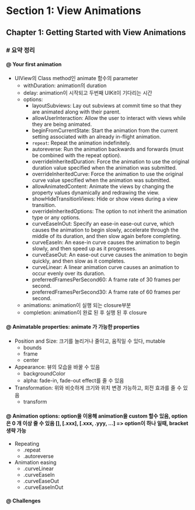 # Section 1: View Animations
## Chapter 1: Getting Started with View Animations

### # 요약 정리
#### @ Your first animation
* UIView의 Class method인 animate 함수의 parameter
	* withDuration: animation의 duration
	* delay: animation이 시작되고 두번째 UIKit이 기다리는 시간
	* options: 
		* layoutSubviews: Lay out subviews at commit time so that they are animated along with their parent.
		* allowUserInteraction: Allow the user to interact with views while they are being animated.
		* beginFromCurrentState: Start the animation from the current setting associated with an already in-flight animation. 
		* `repeat`: Repeat the animation indefinitely. 
		* autoreverse: Run the animation backwards and forwards (must be combined with the repeat option). 
		* overrideInheritedDuration: Force the animation to use the original duration value specified when the animation was submitted. 
		* overrideInheritedCurve: Force the animation to use the original curve value specified when the animation was submitted. 
		* allowAnimatedContent: Animate the views by changing the property values dynamically and redrawing the view. 
		* showHideTransitionViews: Hide or show views during a view transition. 
		* overrideInheritedOptions: The option to not inherit the animation type or any options. 
		* curveEaseInOut: Specify an ease-in ease-out curve, which causes the animation to begin slowly, accelerate through the middle of its duration, and then slow again before completing. 
		* curveEaseIn: An ease-in curve causes the animation to begin slowly, and then speed up as it progresses. 
		* curveEaseOut: An ease-out curve causes the animation to begin quickly, and then slow as it completes. 
		* curveLinear: A linear animation curve causes an animation to occur evenly over its duration. 
		* preferredFramesPerSecond60: A frame rate of 30 frames per second.
		* preferredFramesPerSecond30: A frame rate of 60 frames per second.
	* animations: animation이 실행 되는 closure부분
	* completion: animation이 완료 된 후 실행 된 후 closure

#### @ Animatable properties: animate 가 가능한 properties
* Position and Size: 크기를 늘리거나 줄이고, 움직일 수 있다, mutable
	* bounds
	* frame
	* center
* Appearance: 뷰의 모습을 바꿀 수 있음
	* backgroundColor
	* alpha: fade-in, fade-out effect를 줄 수 있음
* Transformation: 위와 비슷하게 크기와 위치 변경 가능하고, 회전 효과를 줄 수 있음
	* transform

#### @ Animation options: option을 이용해 animation을 custom 할수 있음, option은 0 개 이상 줄 수 있음 [], [.xxx], [.xxx, .yyy, …] => option이 하나 일때, bracket 생략 가능 
* Repeating
	* .repeat
	* .autoreverse
* Animation easing
	* .curveLinear
	* .curveEaseIn
	* .curveEaseOut
	* .curveEaseInOut

#### @ Challenges